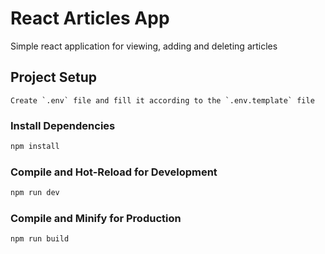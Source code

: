 # React Articles App
Simple react application for viewing, adding and deleting articles

## Project Setup

```
Create `.env` file and fill it according to the `.env.template` file
```

### Install Dependencies

```sh
npm install
```

### Compile and Hot-Reload for Development

```sh
npm run dev
```

### Compile and Minify for Production

```sh
npm run build
```
